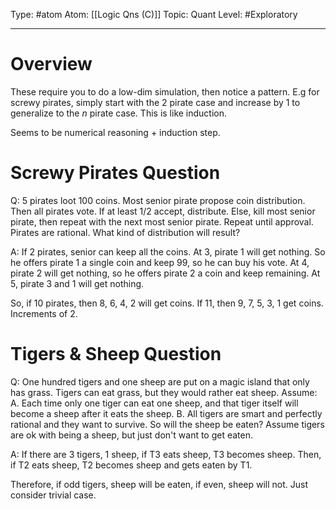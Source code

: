 Type: #atom
Atom: [[Logic Qns (C)]]
Topic: Quant 
Level: #Exploratory 

----
# Overview

These require you to do a low-dim simulation, then notice a pattern. E.g for screwy pirates, simply start with the 2 pirate case and increase by 1 to generalize to the $n$ pirate case. This is like induction. 

Seems to be numerical reasoning + induction step.

# Screwy Pirates Question

Q: 5 pirates loot 100 coins. Most senior pirate propose coin distribution. Then all pirates vote. If at least 1/2 accept, distribute. Else, kill most senior pirate, then repeat with the next most senior pirate. Repeat until approval. Pirates are rational. What kind of distribution will result?

A: If 2 pirates, senior can keep all the coins. At 3, pirate 1 will get nothing. So he offers pirate 1 a single coin and keep 99, so he can buy his vote. At 4, pirate 2 will get nothing, so he offers pirate 2 a coin and keep remaining. At 5, pirate 3 and 1 will get nothing. 

So, if 10 pirates, then 8, 6, 4, 2 will get coins. If 11, then 9, 7, 5, 3, 1 get coins. Increments of 2.

# Tigers & Sheep Question

Q: One hundred tigers and one sheep are put on a magic island that only has grass. Tigers can eat grass, but they would rather eat sheep. Assume: A. Each time only one tiger can eat one sheep, and that tiger itself will become a sheep after it eats the sheep. B. All tigers are smart and perfectly rational and they want to survive. So will the sheep be eaten? Assume tigers are ok with being a sheep, but just don't want to get eaten.

A: If there are 3 tigers, 1 sheep, if T3 eats sheep, T3 becomes sheep. Then, if T2 eats sheep, T2 becomes sheep and gets eaten by T1.

Therefore, if odd tigers, sheep will be eaten, if even, sheep will not. Just consider trivial case.